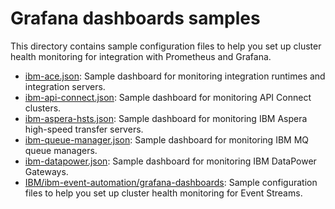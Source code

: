 # Grafana dashboards samples

This directory contains sample configuration files to help you set up cluster health monitoring for integration with Prometheus and Grafana.
- [ibm-ace.json](./ibm-ace.json): Sample dashboard for monitoring integration runtimes and integration servers.
- [ibm-api-connect.json](./ibm-api-connect.json): Sample dashboard for monitoring API Connect clusters.
- [ibm-aspera-hsts.json](./ibm-aspera-hsts.json): Sample dashboard for monitoring IBM Aspera high-speed transfer servers.
- [ibm-queue-manager.json](./ibm-queue-manager.json): Sample dashboard for monitoring IBM MQ queue managers.
- [ibm-datapower.json](./ibm-datapower.json): Sample dashboard for monitoring IBM DataPower Gateways.
- [IBM/ibm-event-automation/grafana-dashboards](https://github.com/IBM/ibm-event-automation/tree/main/event-streams/grafana-dashboards): Sample configuration files to help you set up cluster health monitoring for Event Streams.
